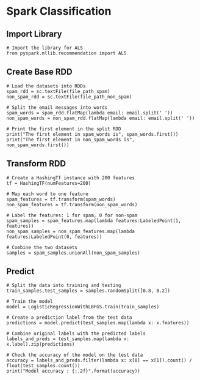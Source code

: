 # Spark Classification

## Import Library
	# Import the library for ALS
	from pyspark.mllib.recommendation import ALS

## Create Base RDD
	# Load the datasets into RDDs
	spam_rdd = sc.textFile(file_path_spam)
	non_spam_rdd = sc.textFile(file_path_non_spam)

	# Split the email messages into words
	spam_words = spam_rdd.flatMap(lambda email: email.split(' '))
	non_spam_words = non_spam_rdd.flatMap(lambda email: email.split(' '))

	# Print the first element in the split RDD
	print("The first element in spam_words is", spam_words.first())
	print("The first element in non_spam_words is", non_spam_words.first())
	
## Transform RDD
	# Create a HashingTf instance with 200 features
	tf = HashingTF(numFeatures=200)

	# Map each word to one feature
	spam_features = tf.transform(spam_words)
	non_spam_features = tf.transform(non_spam_words)

	# Label the features: 1 for spam, 0 for non-spam
	spam_samples = spam_features.map(lambda features:LabeledPoint(1, features))
	non_spam_samples = non_spam_features.map(lambda features:LabeledPoint(0, features))

	# Combine the two datasets
	samples = spam_samples.unionAll(non_spam_samples)
	
## Predict
	# Split the data into training and testing
	train_samples,test_samples = samples.randomSplit([0.8, 0.2])

	# Train the model
	model = LogisticRegressionWithLBFGS.train(train_samples)

	# Create a prediction label from the test data
	predictions = model.predict(test_samples.map(lambda x: x.features))

	# Combine original labels with the predicted labels
	labels_and_preds = test_samples.map(lambda x: x.label).zip(predictions)

	# Check the accuracy of the model on the test data
	accuracy = labels_and_preds.filter(lambda x: x[0] == x[1]).count() / float(test_samples.count())
	print("Model accuracy : {:.2f}".format(accuracy))
